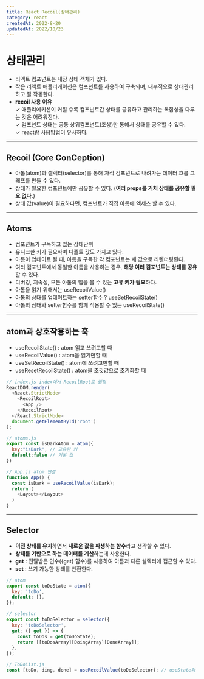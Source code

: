 ```yaml
---
title: React Recoil(상태관리)
category: react
createdAt: 2022-8-20
updatedAt: 2022/10/23
---
```


# 상태관리

- 리액트 컴포넌트는 내장 상태 객체가 있다.
- 작은 리액트 애플리케이션은 컴포넌트를 사용하여 구축되며, 내부적으로 상태관리하고 잘 작동한다.
- **recoil 사용 이유**  
  ✓ 애플리에키션이 커질 수록 컴포넌트간 상태를 공유하고 관리하는 복잡성을 다루는 것은 어려워진다.  
  ✓ 컴포넌트 상태는 공통 상위컴포넌트(조상)만 통해서 상태를 공유할 수 있다.  
  ✓ react랑 사용방법이 유사하다.

---

## Recoil (Core ConCeption)

- 아톰(atom)과 셀렉터(selector)를 통해 자식 컴포넌트로 내려가는 데이터 흐름 그래프를 만들 수 있다.
- 상태가 필요한 컴포넌트에만 공유할 수 있다. (**여러 props를 거처 상태를 공유할 필요 없다.**)
- 상태 값(value)이 필요하다면, 컴포넌트가 직접 아톰에 엑세스 할 수 있다.

---

## **Atoms**

- 컴포넌트가 구독하고 있는 상태단위
- 유니크한 키가 필요하며 디폴트 값도 가지고 있다.
- 아톰이 업데이트 될 때, 아톰을 구독한 각 컴포넌트는 새 값으로 리렌더링된다.
- 여러 컴포넌트에서 동일한 아톰을 사용하는 경우, **해당 여러 컴포넌트는 상태를 공유**할 수 있다.
- 디버깅, 지속성, 모든 아톰의 맵을 볼 수 있는 **고유 키가 필요**하다.
- 아톰을 읽기 위해서는 useRecoilValue()
- 아톰의 상태를 업데이트하는 setter함수 ? useSetRecoilState()
- 아톰의 상태와 setter함수를 함께 적용할 수 있는 useRecoilState()

---

## atom과 상호작용하는 훅

- useRecoilState() : atom 읽고 쓰려고할 때
- useRecoilValue() : atom을 읽기만할 때
- useSetRecoilState() : atom에 쓰려고만할 때
- useResetRecoilState() : atom을 초깃값으로 초기화할 때

```javascript
// index.js index에서 RecoilRoot로 랩핑
ReactDOM.render(
  <React.StrictMode>
    <RecoilRoot>
      <App />
    </RecoilRoot>
  </React.StrictMode>
  document.getElementById('root')
);

// atoms.js
export const isDarkAtom = atom({
  key:"isDark", // 고유한 키
  default:false // 기본 값
})

// App.js atom 연결
function App() {
  const isDark = useRecoilValue(isDark);
  return (
    <Layout></Layout>
  )
}
```

---

## **Selector**

- **이전 상태를 유지**하면서 **새로운 값을 파생하는 함수**라고 생각할 수 있다.
- **상태를 기반으로 하는 데이터를 계산**하는데 사용한다.
- **get** : 전달받은 인수({get} 함수)를 사용하여 아톰과 다른 셀렉터에 접근할 수 있다.
- **set** : 쓰기 가능한 상태를 반환한다.

```javascript
// atom
export const toDoState = atom({
  key: 'toDo',
  default: [],
});

// selector
export const toDoSelector = selector({
  key: 'toDoSelector',
  get: ({ get }) => {
    const toDos = get(toDoState);
    return [[toDosArray][DoingArray][DoneArray]];
  },
});

// ToDoList.js
const [toDo, ding, done] = useRecoilValue(toDoSelector); // useState와 비슷화다.
```
